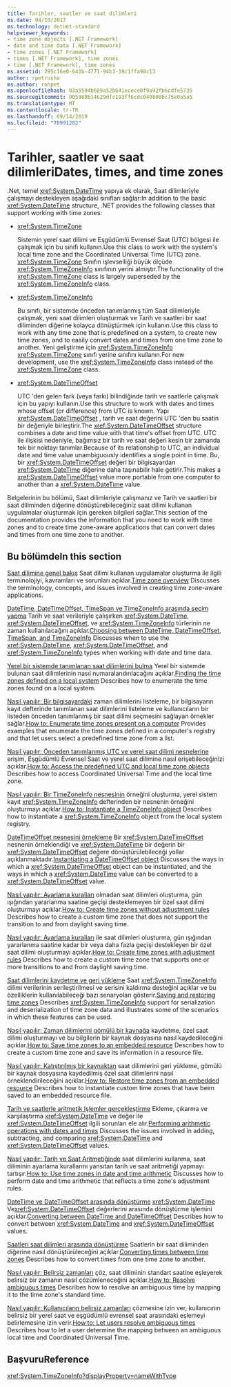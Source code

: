 ```yaml
---
title: Tarihler, saatler ve saat dilimleri
ms.date: 04/10/2017
ms.technology: dotnet-standard
helpviewer_keywords:
- time zone objects [.NET Framework]
- date and time data [.NET Framework]
- time zones [.NET Framework]
- times [.NET Framework], time zones
- time [.NET Framework], time zones
ms.assetid: 295c16e0-641b-4771-94b3-39c1ffa98c13
author: rpetrusha
ms.author: ronpet
ms.openlocfilehash: 03a5594b689a52b641ecece0f9a92fb6cdfe5735
ms.sourcegitcommit: 005980b14629dfc193ff6cdc040800bc75e0a5a5
ms.translationtype: MT
ms.contentlocale: tr-TR
ms.lasthandoff: 09/14/2019
ms.locfileid: "70991282"
---
```

# <a name="dates-times-and-time-zones"></a><span data-ttu-id="f0d33-102">Tarihler, saatler ve saat dilimleri</span><span class="sxs-lookup"><span data-stu-id="f0d33-102">Dates, times, and time zones</span></span>

<span data-ttu-id="f0d33-103">.Net, temel <xref:System.DateTime> yapıya ek olarak, Saat dilimleriyle çalışmayı destekleyen aşağıdaki sınıfları sağlar:</span><span class="sxs-lookup"><span data-stu-id="f0d33-103">In addition to the basic <xref:System.DateTime> structure, .NET provides the following classes that support working with time zones:</span></span>

* <xref:System.TimeZone>

  <span data-ttu-id="f0d33-104">Sistemin yerel saat dilimi ve Eşgüdümlü Evrensel Saat (UTC) bölgesi ile çalışmak için bu sınıfı kullanın.</span><span class="sxs-lookup"><span data-stu-id="f0d33-104">Use this class to work with the system's local time zone and the Coordinated Universal Time (UTC) zone.</span></span> <span data-ttu-id="f0d33-105"><xref:System.TimeZone> Sınıfın işlevselliği büyük ölçüde <xref:System.TimeZoneInfo> sınıfının yerini almıştır.</span><span class="sxs-lookup"><span data-stu-id="f0d33-105">The functionality of the <xref:System.TimeZone> class is largely superseded by the <xref:System.TimeZoneInfo> class.</span></span>

* <xref:System.TimeZoneInfo>

  <span data-ttu-id="f0d33-106">Bu sınıfı, bir sistemde önceden tanımlanmış tüm Saat dilimleriyle çalışmak, yeni saat dilimleri oluşturmak ve Tarih ve saatleri bir saat diliminden diğerine kolayca dönüştürmek için kullanın.</span><span class="sxs-lookup"><span data-stu-id="f0d33-106">Use this class to work with any time zone that is predefined on a system, to create new time zones, and to easily convert dates and times from one time zone to another.</span></span> <span data-ttu-id="f0d33-107">Yeni geliştirme için <xref:System.TimeZoneInfo> <xref:System.TimeZone> sınıfı yerine sınıfını kullanın.</span><span class="sxs-lookup"><span data-stu-id="f0d33-107">For new development, use the <xref:System.TimeZoneInfo> class instead of the <xref:System.TimeZone> class.</span></span>

* <xref:System.DateTimeOffset>

  <span data-ttu-id="f0d33-108">UTC 'den gelen fark (veya farkı) bilindiğinde tarih ve saatlerle çalışmak için bu yapıyı kullanın.</span><span class="sxs-lookup"><span data-stu-id="f0d33-108">Use this structure to work with dates and times whose offset (or difference) from UTC is known.</span></span> <span data-ttu-id="f0d33-109">Yapı <xref:System.DateTimeOffset> , tarih ve saat değerini UTC 'den bu saatin bir değeriyle birleştirir.</span><span class="sxs-lookup"><span data-stu-id="f0d33-109">The <xref:System.DateTimeOffset> structure combines a date and time value with that time's offset from UTC.</span></span> <span data-ttu-id="f0d33-110">UTC ile ilişkisi nedeniyle, bağımsız bir tarih ve saat değeri kesin bir zamanda tek bir noktayı tanımlar.</span><span class="sxs-lookup"><span data-stu-id="f0d33-110">Because of its relationship to UTC, an individual date and time value unambiguously identifies a single point in time.</span></span> <span data-ttu-id="f0d33-111">Bu, bir <xref:System.DateTimeOffset> değeri bir bilgisayardan <xref:System.DateTime> diğerine daha taşınabilir hale getirir.</span><span class="sxs-lookup"><span data-stu-id="f0d33-111">This makes a <xref:System.DateTimeOffset> value more portable from one computer to another than a <xref:System.DateTime> value.</span></span>

<span data-ttu-id="f0d33-112">Belgelerinin bu bölümü, Saat dilimleriyle çalışmanız ve Tarih ve saatleri bir saat diliminden diğerine dönüştürebileceğiniz saat dilimi kullanan uygulamalar oluşturmak için gereken bilgileri sağlar.</span><span class="sxs-lookup"><span data-stu-id="f0d33-112">This section of the documentation provides the information that you need to work with time zones and to create time zone-aware applications that can convert dates and times from one time zone to another.</span></span>

## <a name="in-this-section"></a><span data-ttu-id="f0d33-113">Bu bölümde</span><span class="sxs-lookup"><span data-stu-id="f0d33-113">In this section</span></span>

<span data-ttu-id="f0d33-114">[Saat dilimine genel bakış](../../../docs/standard/datetime/time-zone-overview.md) Saat dilimi kullanan uygulamalar oluşturma ile ilgili terminolojiyi, kavramları ve sorunları açıklar.</span><span class="sxs-lookup"><span data-stu-id="f0d33-114">[Time zone overview](../../../docs/standard/datetime/time-zone-overview.md) Discusses the terminology, concepts, and issues involved in creating time zone-aware applications.</span></span>

<span data-ttu-id="f0d33-115">[DateTime, DateTimeOffset, TimeSpan ve TimeZoneInfo arasında seçim yapma](../../../docs/standard/datetime/choosing-between-datetime.md) Tarih ve saat verileriyle çalışırken <xref:System.DateTime>, <xref:System.DateTimeOffset>, ve <xref:System.TimeZoneInfo> türlerinin ne zaman kullanılacağını açıklar.</span><span class="sxs-lookup"><span data-stu-id="f0d33-115">[Choosing between DateTime, DateTimeOffset, TimeSpan, and TimeZoneInfo](../../../docs/standard/datetime/choosing-between-datetime.md) Discusses when to use the <xref:System.DateTime>, <xref:System.DateTimeOffset>, and <xref:System.TimeZoneInfo> types when working with date and time data.</span></span>

<span data-ttu-id="f0d33-116">[Yerel bir sistemde tanımlanan saat dilimlerini bulma](../../../docs/standard/datetime/finding-the-time-zones-on-local-system.md) Yerel bir sistemde bulunan saat dilimlerinin nasıl numaralandırılacağını açıklar.</span><span class="sxs-lookup"><span data-stu-id="f0d33-116">[Finding the time zones defined on a local system](../../../docs/standard/datetime/finding-the-time-zones-on-local-system.md) Describes how to enumerate the time zones found on a local system.</span></span>

<span data-ttu-id="f0d33-117">[Nasıl yapılır: Bir bilgisayardaki](../../../docs/standard/datetime/enumerate-time-zones.md) zaman dilimlerini listeleme, bir bilgisayarın kayıt defterinde tanımlanan saat dilimlerini listeleme ve kullanıcıların bir listeden önceden tanımlanmış bir saat dilimi seçmesini sağlayan örnekler sağlar.</span><span class="sxs-lookup"><span data-stu-id="f0d33-117">[How to: Enumerate time zones present on a computer](../../../docs/standard/datetime/enumerate-time-zones.md) Provides examples that enumerate the time zones defined in a computer's registry and that let users select a predefined time zone from a list.</span></span>

<span data-ttu-id="f0d33-118">[Nasıl yapılır: Önceden tanımlanmış UTC ve yerel saat dilimi nesnelerine](../../../docs/standard/datetime/access-utc-and-local.md) erişim, Eşgüdümlü Evrensel Saat ve yerel saat dilimine nasıl erişebileceğinizi açıklar.</span><span class="sxs-lookup"><span data-stu-id="f0d33-118">[How to: Access the predefined UTC and local time zone objects](../../../docs/standard/datetime/access-utc-and-local.md) Describes how to access Coordinated Universal Time and the local time zone.</span></span>

<span data-ttu-id="f0d33-119">[Nasıl yapılır: Bir TimeZoneInfo nesnesinin](../../../docs/standard/datetime/instantiate-time-zone-info.md) örneğini oluşturma, yerel sistem kayıt <xref:System.TimeZoneInfo> defterinden bir nesnenin örneğini oluşturmayı açıklar.</span><span class="sxs-lookup"><span data-stu-id="f0d33-119">[How to: Instantiate a TimeZoneInfo object](../../../docs/standard/datetime/instantiate-time-zone-info.md) Describes how to instantiate a <xref:System.TimeZoneInfo> object from the local system registry.</span></span>

<span data-ttu-id="f0d33-120">[DateTimeOffset nesnesini örnekleme](../../../docs/standard/datetime/instantiating-a-datetimeoffset-object.md) Bir <xref:System.DateTimeOffset> nesnenin örneklendiği ve <xref:System.DateTime> bir değerin bir <xref:System.DateTimeOffset> değere dönüştürülebileceği yollar açıklanmaktadır.</span><span class="sxs-lookup"><span data-stu-id="f0d33-120">[Instantiating a DateTimeOffset object](../../../docs/standard/datetime/instantiating-a-datetimeoffset-object.md) Discusses the ways in which a <xref:System.DateTimeOffset> object can be instantiated, and the ways in which a <xref:System.DateTime> value can be converted to a <xref:System.DateTimeOffset> value.</span></span>

<span data-ttu-id="f0d33-121">[Nasıl yapılır: Ayarlama kuralları](../../../docs/standard/datetime/create-time-zones-without-adjustment-rules.md) olmadan saat dilimleri oluşturma, gün ışığından yararlanma saatine geçişi desteklemeyen bir özel saat dilimi oluşturmayı açıklar.</span><span class="sxs-lookup"><span data-stu-id="f0d33-121">[How to: Create time zones without adjustment rules](../../../docs/standard/datetime/create-time-zones-without-adjustment-rules.md) Describes how to create a custom time zone that does not support the transition to and from daylight saving time.</span></span>

<span data-ttu-id="f0d33-122">[Nasıl yapılır: Ayarlama kuralları](../../../docs/standard/datetime/create-time-zones-with-adjustment-rules.md) ile saat dilimleri oluşturma, gün ışığından yararlanma saatine kadar bir veya daha fazla geçişi destekleyen bir özel saat dilimi oluşturmayı açıklar.</span><span class="sxs-lookup"><span data-stu-id="f0d33-122">[How to: Create time zones with adjustment rules](../../../docs/standard/datetime/create-time-zones-with-adjustment-rules.md) Describes how to create a custom time zone that supports one or more transitions to and from daylight saving time.</span></span>

<span data-ttu-id="f0d33-123">[Saat dilimlerini kaydetme ve geri yükleme](../../../docs/standard/datetime/saving-and-restoring-time-zones.md) Saat <xref:System.TimeZoneInfo> dilimi verilerinin serileştirilmesi ve serisini kaldırma desteğini açıklar ve bu özelliklerin kullanılabileceği bazı senaryoları gösterir.</span><span class="sxs-lookup"><span data-stu-id="f0d33-123">[Saving and restoring time zones](../../../docs/standard/datetime/saving-and-restoring-time-zones.md) Describes <xref:System.TimeZoneInfo> support for serialization and deserialization of time zone data and illustrates some of the scenarios in which these features can be used.</span></span>

<span data-ttu-id="f0d33-124">[Nasıl yapılır: Zaman dilimlerini gömülü bir kaynağa](../../../docs/standard/datetime/save-time-zones-to-an-embedded-resource.md) kaydetme, özel saat dilimi oluşturmayı ve bu bilgilerin bir kaynak dosyasına nasıl kaydedileceğini açıklar.</span><span class="sxs-lookup"><span data-stu-id="f0d33-124">[How to: Save time zones to an embedded resource](../../../docs/standard/datetime/save-time-zones-to-an-embedded-resource.md) Describes how to create a custom time zone and save its information in a resource file.</span></span>

<span data-ttu-id="f0d33-125">[Nasıl yapılır: Katıştırılmış bir kaynaktan](../../../docs/standard/datetime/restore-time-zones-from-an-embedded-resource.md) saat dilimlerini geri yükleme, gömülü bir kaynak dosyasına kaydedilmiş özel saat dilimlerini nasıl örneklendirileceğini açıklar.</span><span class="sxs-lookup"><span data-stu-id="f0d33-125">[How to: Restore time zones from an embedded resource](../../../docs/standard/datetime/restore-time-zones-from-an-embedded-resource.md) Describes how to instantiate custom time zones that have been saved to an embedded resource file.</span></span>

<span data-ttu-id="f0d33-126">[Tarih ve saatlerle aritmetik Işlemler gerçekleştirme](../../../docs/standard/datetime/performing-arithmetic-operations.md) Ekleme, çıkarma ve karşılaştırma <xref:System.DateTime> ve değer ile <xref:System.DateTimeOffset> ilgili sorunları ele alır.</span><span class="sxs-lookup"><span data-stu-id="f0d33-126">[Performing arithmetic operations with dates and times](../../../docs/standard/datetime/performing-arithmetic-operations.md) Discusses the issues involved in adding, subtracting, and comparing <xref:System.DateTime> and <xref:System.DateTimeOffset> values.</span></span>

<span data-ttu-id="f0d33-127">[Nasıl yapılır: Tarih ve Saat Aritmetiğinde](../../../docs/standard/datetime/use-time-zones-in-arithmetic.md) saat dilimlerini kullanma, saat diliminin ayarlama kurallarını yansıtan tarih ve saat aritmetiği yapmayı tartışır.</span><span class="sxs-lookup"><span data-stu-id="f0d33-127">[How to: Use time zones in date and time arithmetic](../../../docs/standard/datetime/use-time-zones-in-arithmetic.md) Discusses how to perform date and time arithmetic that reflects a time zone's adjustment rules.</span></span>

<span data-ttu-id="f0d33-128">[DateTime ve DateTimeOffset arasında dönüştürme](../../../docs/standard/datetime/converting-between-datetime-and-offset.md) <xref:System.DateTime> Ve<xref:System.DateTimeOffset> değerlerini arasında dönüştürme işlemini açıklar.</span><span class="sxs-lookup"><span data-stu-id="f0d33-128">[Converting between DateTime and DateTimeOffset](../../../docs/standard/datetime/converting-between-datetime-and-offset.md) Describes how to convert between <xref:System.DateTime> and <xref:System.DateTimeOffset> values.</span></span>

<span data-ttu-id="f0d33-129">[Saatleri saat dilimleri arasında dönüştürme](../../../docs/standard/datetime/converting-between-time-zones.md) Saatlerin bir saat diliminden diğerine nasıl dönüştürüleceğini açıklar.</span><span class="sxs-lookup"><span data-stu-id="f0d33-129">[Converting times between time zones](../../../docs/standard/datetime/converting-between-time-zones.md) Describes how to convert times from one time zone to another.</span></span>

<span data-ttu-id="f0d33-130">[Nasıl yapılır: Belirsiz zamanları](../../../docs/standard/datetime/resolve-ambiguous-times.md) çöz, saat diliminin standart saatine eşleyerek belirsiz bir zamanın nasıl çözümleneceğini açıklar.</span><span class="sxs-lookup"><span data-stu-id="f0d33-130">[How to: Resolve ambiguous times](../../../docs/standard/datetime/resolve-ambiguous-times.md) Describes how to resolve an ambiguous time by mapping it to the time zone's standard time.</span></span>

<span data-ttu-id="f0d33-131">[Nasıl yapılır: Kullanıcıların belirsiz zamanları](../../../docs/standard/datetime/let-users-resolve-ambiguous-times.md) çözmesine izin ver, kullanıcının belirsiz bir yerel saat ve eşgüdümlü evrensel saat arasındaki eşlemeyi belirlemesine izin verir.</span><span class="sxs-lookup"><span data-stu-id="f0d33-131">[How to: Let users resolve ambiguous times](../../../docs/standard/datetime/let-users-resolve-ambiguous-times.md) Describes how to let a user determine the mapping between an ambiguous local time and Coordinated Universal Time.</span></span>

## <a name="reference"></a><span data-ttu-id="f0d33-132">Başvuru</span><span class="sxs-lookup"><span data-stu-id="f0d33-132">Reference</span></span>

<xref:System.TimeZoneInfo?displayProperty=nameWithType>
